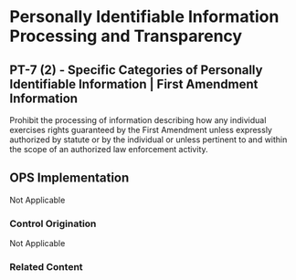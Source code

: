 # Personally Identifiable Information Processing and Transparency
## PT-7 (2) - Specific Categories of Personally Identifiable Information | First Amendment Information

Prohibit the processing of information describing how any individual exercises rights guaranteed by the First Amendment unless expressly authorized by statute or by the individual or unless pertinent to and within the scope of an authorized law enforcement activity.

## OPS Implementation

Not Applicable

### Control Origination

Not Applicable

### Related Content
